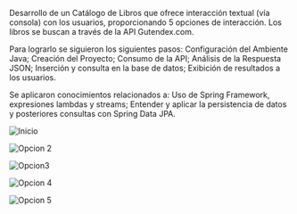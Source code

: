 Desarrollo de un Catálogo de Libros que ofrece  interacción textual (vía consola) con los usuarios, proporcionando 5 opciones de interacción.
Los libros se buscan  a través de la API Gutendex.com.

Para lograrlo se siguieron los siguientes pasos:
Configuración del Ambiente Java;
Creación del Proyecto;
Consumo de la API;
Análisis de la Respuesta JSON;
Inserción y consulta en la base de datos;
Exibición de resultados a los usuarios.

Se aplicaron conocimientos relacionados a:
Uso de Spring Framework, expresiones lambdas y streams;
Entender y aplicar la persistencia de datos y posteriores consultas con Spring Data JPA.


![Inicio](https://github.com/user-attachments/assets/bc4906d1-284a-4850-93b9-5d04cb67cb13)

![Opcion 2](https://github.com/user-attachments/assets/51eb5f01-8735-4742-956e-0d4505eb6ec1) 

![Opcion3](https://github.com/user-attachments/assets/1157cd71-76ce-49a4-bbeb-e78022d1087e) 

![Opcion 4](https://github.com/user-attachments/assets/3f792621-5541-4776-8ca3-00f344b0026b)

![Opcion 5](https://github.com/user-attachments/assets/f7d70ba9-4269-44f1-9bc2-9b5fcf72bf2f)
